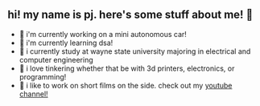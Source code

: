 ## hi! my name is pj. here's some stuff about me! 👋
- 🔭 i'm currently working on a mini autonomous car!
- 🌱 i'm currently learning dsa!
- 🏫 i currently study at wayne state university majoring in electrical and computer engineering
- 🔨 i love tinkering whether that be with 3d printers, electronics, or programming!
- 🎥 i like to work on short films on the side. check out my <a target="_blank" href="https://www.youtube.com/channel/UC2hlN8nkIE6jQl7qLvJFRNA">youtube channel!</a>
